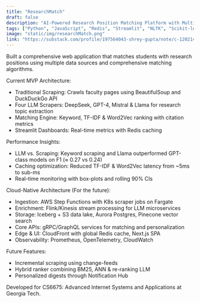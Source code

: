 ```yaml
---
title: "ResearchMatch"
draft: false
description: "AI-Powered Research Position Matching Platform with Multi-LLM Evaluation"
tags: ["Python", "JavaScript", "Redis", "Streamlit", "NLTK", "Scikit-learn", "OpenAI", "DeepSeek", "Mistral", "Llama", "AWS", "Kubernetes", "Kafka", "Flink", "Pinecone"]
image: "static/img/researchMatch.png"
link: "https://substack.com/profile/197564043-shrey-gupta/note/c-120214927"
---
```


Built a comprehensive web application that matches students with research positions using multiple data sources and comprehensive matching algorithms.

Current MVP Architecture:
- Traditional Scraping: Crawls faculty pages using BeautifulSoup and DuckDuckGo API
- Four LLM Scrapers: DeepSeek, GPT-4, Mistral & Llama for research topic extraction
- Matching Engine: Keyword, TF-IDF & Word2Vec ranking with citation metrics
- Streamlit Dashboards: Real-time metrics with Redis caching

Performance Insights:
- LLM vs. Scraping: Keyword scraping and Llama outperformed GPT-class models on F1 (≈ 0.27 vs 0.24)
- Caching optimization: Reduced TF-IDF & Word2Vec latency from ~5ms to sub-ms
- Real-time monitoring with box-plots and rolling 90% CIs

Cloud-Native Architecture (For the future):
- Ingestion: AWS Step Functions with K8s scraper jobs on Fargate
- Enrichment: Flink/Kinesis stream processing for LLM microservices
- Storage: Iceberg + S3 data lake, Aurora Postgres, Pinecone vector search
- Core APIs: gRPC/GraphQL services for matching and personalization
- Edge & UI: CloudFront with global Redis cache, Next.js SPA
- Observability: Prometheus, OpenTelemetry, CloudWatch

Future Features:
- Incremental scraping using change-feeds
- Hybrid ranker combining BM25, ANN & re-ranking LLM
- Personalized digests through Notification Hub

Developed for CS6675: Advanced Internet Systems and Applications at Georgia Tech. 